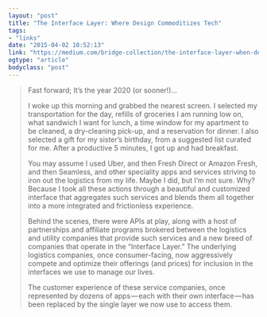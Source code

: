 ```yaml
---
layout: "post"
title: "The Interface Layer: Where Design Commoditizes Tech"
tags: 
- "links"
date: "2015-04-02 10:52:13"
link: "https://medium.com/bridge-collection/the-interface-layer-when-design-commoditizes-tech-e7017872173a"
ogtype: "article"
bodyclass: "post"
---
```


> Fast forward; It’s the year 2020 (or sooner!)…
> 
> I woke up this morning and grabbed the nearest screen. I selected my transportation for the day, refills of groceries I am running low on, what sandwich I want for lunch, a time window for my apartment to be cleaned, a dry-cleaning pick-up, and a reservation for dinner. I also selected a gift for my sister’s birthday, from a suggested list curated for me. After a productive 5 minutes, I got up and had breakfast.
> 
> You may assume I used Uber, and then Fresh Direct or Amazon Fresh, and then Seamless, and other speciality apps and services striving to iron out the logistics from my life. Maybe I did, but I’m not sure. Why? Because I took all these actions through a beautiful and customized interface that aggregates such services and blends them all together into a more integrated and frictionless experience.
> 
> Behind the scenes, there were APIs at play, along with a host of partnerships and affiliate programs brokered between the logistics and utility companies that provide such services and a new breed of companies that operate in the “Interface Layer.” The underlying logistics companies, once consumer-facing, now aggressively compete and optimize their offerings (and prices) for inclusion in the interfaces we use to manage our lives.
> 
> The customer experience of these service companies, once represented by dozens of apps — each with their own interface — has been replaced by the single layer we now use to access them.
